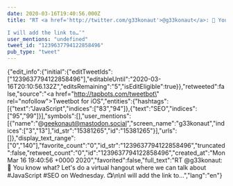 ```yaml
---
date: 2020-03-16T19:40:56.000Z
title: "RT <a href='http://twitter.com/g33konaut'>@g33konaut</a>: 🤔 You know what? Let's do a virtual hangout where we can talk about #JavaScript #SEO on Wednesday. 📺

I will add the link to…″"
user_mentions: "undefined"
tweet_id: "1239637794122858496"
pub_type: "tweet"
---
```

{"edit_info":{"initial":{"editTweetIds":["1239637794122858496"],"editableUntil":"2020-03-16T20:10:56.132Z","editsRemaining":"5","isEditEligible":true}},"retweeted":false,"source":"<a href=\"http://tapbots.com/tweetbot\" rel=\"nofollow\">Tweetbot for iΟS</a>","entities":{"hashtags":[{"text":"JavaScript","indices":["83","94"]},{"text":"SEO","indices":["95","99"]}],"symbols":[],"user_mentions":[{"name":"@geekonaut@mastodon.social","screen_name":"g33konaut","indices":["3","13"],"id_str":"15381265","id":"15381265"}],"urls":[]},"display_text_range":["0","140"],"favorite_count":"0","id_str":"1239637794122858496","truncated":false,"retweet_count":"0","id":"1239637794122858496","created_at":"Mon Mar 16 19:40:56 +0000 2020","favorited":false,"full_text":"RT @g33konaut: 🤔 You know what? Let's do a virtual hangout where we can talk about #JavaScript #SEO on Wednesday. 📺\n\nI will add the link to…","lang":"en"}
